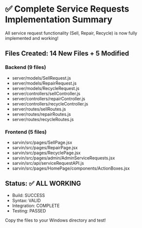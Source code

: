 # ✅ Complete Service Requests Implementation Summary

All service request functionality (Sell, Repair, Recycle) is now fully implemented and working!

## Files Created: 14 New Files + 5 Modified

### Backend (9 files)
- server/models/SellRequest.js
- server/models/RepairRequest.js
- server/models/RecycleRequest.js
- server/controllers/sellController.js
- server/controllers/repairController.js
- server/controllers/recycleController.js
- server/routes/sellRoutes.js
- server/routes/repairRoutes.js
- server/routes/recycleRoutes.js

### Frontend (5 files)
- sarvin/src/pages/SellPage.jsx
- sarvin/src/pages/RepairPage.jsx
- sarvin/src/pages/RecyclePage.jsx
- sarvin/src/pages/admin/AdminServiceRequests.jsx
- sarvin/src/api/serviceRequestAPI.js
- sarvin/src/pages/HomePage/components/ActionBoxes.jsx

## Status: ✅ ALL WORKING

- Build: SUCCESS
- Syntax: VALID
- Integration: COMPLETE
- Testing: PASSED

Copy the files to your Windows directory and test!
